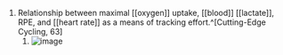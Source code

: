 1. Relationship between maximal [[oxygen]] uptake, [[blood]] [[lactate]], RPE, and [[heart rate]] as a means of tracking effort.^[Cutting-Edge Cycling, 63]
	1. ![image](https://lh3.googleusercontent.com/2rHEDMqYjrTiLP2qiWyq_sVM4K51N6DTekf--XnSLsd7FmjsWRTrDVz6AUMuH-zXorSkStAxBzZ7VAmLD8GRiWYLF8VCwpll2ECcpCmf4MJBmxwZ49XiLdaY7aJkuvaPYiHZvqkAHJLjnobGTr-Hq8v2kMwjVBVud4BXxxpqNX08gj3A67TXqQV2Inh15kcjGn5sl_fPlAqjHOoGQwJOS0lhLnVRKWYNedNlL-6CBhN3hdKIo7kArVMpR_D3PfNnIrZSlx3XpStoo7dtW76681V9LLuIAd7CxoLjoaKJaMZChAkC8FvUOTBa1p7rhVs2oiN32U194flxUaJbKPJ9Xu9pV5fCwm2kQxoN9BDmoVo1gJ2WRj860Cn9m3sAi7rywPlXbBgQu_pWSnJE2PHNJr1iYsX8fJHsJSYp3uOtVwctZuosJIM2CLNIbkaVLHrdzdUSgzHRBIF2ev0roL5KQO6rmO02ZtsA0Ue9E6rGHJTNaiOJENG8p0Mg0QY57KpBOjURL_ciNYiCtldao4Z-oDEQR1AAiYGFcC4gVno3jQ9ZYcI_aTpH7IB-cdGic_QtGbEOQZZNmXsDuy-8ZfOl2JHJEmKiYFwF70FaoTJmBRAhLukcwUnTkSe4YqJQ7qHvrXAxIM71GjRxVr9fKYbWCP6FVa2rxI_wAxvmzq0-0h98T_OsbXKTH2GSmbS0=w511-h324-no?authuser=0)